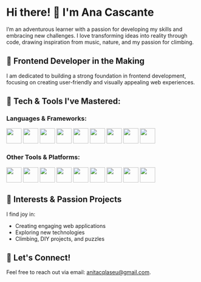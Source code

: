 # Hi there! 👋 I'm Ana Cascante

I’m an adventurous learner with a passion for developing my skills and embracing new challenges. I love transforming ideas into reality through code, drawing inspiration from music, nature, and my passion for climbing.

## 🌱 Frontend Developer in the Making
I am dedicated to building a strong foundation in frontend development, focusing on creating user-friendly and visually appealing web experiences.

## 🔧 Tech & Tools I've Mastered:

### Languages & Frameworks:

<img src="https://cdn.jsdelivr.net/gh/devicons/devicon@latest/icons/html5/html5-original-wordmark.svg" width="40" height="40"/>  
<img src="https://cdn.jsdelivr.net/gh/devicons/devicon@latest/icons/css3/css3-original-wordmark.svg" width="40" height="40"/>  
<img src="https://cdn.jsdelivr.net/gh/devicons/devicon@latest/icons/tailwindcss/tailwindcss-original-wordmark.svg" width="40" height="40"/>  
<img src="https://cdn.jsdelivr.net/gh/devicons/devicon@latest/icons/bootstrap/bootstrap-original.svg" width="40" height="40"/>  
<img src="https://cdn.jsdelivr.net/gh/devicons/devicon@latest/icons/javascript/javascript-original.svg" width="40" height="40"/>  
<img src="https://cdn.jsdelivr.net/gh/devicons/devicon@latest/icons/typescript/typescript-original.svg" width="40" height="40"/>  
<img src="https://cdn.jsdelivr.net/gh/devicons/devicon@latest/icons/react/react-original.svg" width="40" height="40"/>  
<img src="https://cdn.jsdelivr.net/gh/devicons/devicon@latest/icons/vitejs/vitejs-original.svg" width="40" height="40"/>  
<img src="https://cdn.jsdelivr.net/gh/devicons/devicon@latest/icons/nodejs/nodejs-original.svg" width="40" height="40"/>  

### Other Tools & Platforms:

<img src="https://cdn.jsdelivr.net/gh/devicons/devicon@latest/icons/git/git-original-wordmark.svg" width="40" height="40"/>  
<img src="https://cdn.jsdelivr.net/gh/devicons/devicon@latest/icons/github/github-original-wordmark.svg" width="40" height="40"/>  
<img src="https://cdn.jsdelivr.net/gh/devicons/devicon@latest/icons/npm/npm-original-wordmark.svg" width="40" height="40"/>  
<img src="https://cdn.jsdelivr.net/gh/devicons/devicon@latest/icons/eslint/eslint-original.svg" width="40" height="40"/>  
<img src="https://cdn.jsdelivr.net/gh/devicons/devicon@latest/icons/wordpress/wordpress-plain-wordmark.svg" width="40" height="40"/>  
<img src="https://cdn.jsdelivr.net/gh/devicons/devicon@latest/icons/figma/figma-original.svg" width="40" height="40"/>  
<img src="https://cdn.jsdelivr.net/gh/devicons/devicon@latest/icons/adobe/adobe-original.svg" width="40" height="40"/>  
<img src="https://cdn.jsdelivr.net/gh/devicons/devicon@latest/icons/vscode/vscode-original.svg" width="40" height="40"/>  
<img src="https://cdn.jsdelivr.net/gh/devicons/devicon@latest/icons/netlify/netlify-original.svg" width="40" height="40"/>  



## 👀 Interests & Passion Projects
I find joy in:

* Creating engaging web applications
* Exploring new technologies
* Climbing, DIY projects, and puzzles

## 💬 Let's Connect!
Feel free to reach out via email: anitacqlaseu@gmail.com.

<!---
AnaCascante/AnaCascante is a ✨ special ✨ repository because its `README.md` (this file) appears on your GitHub profile.
You can click the Preview link to take a look at your changes.
--->
